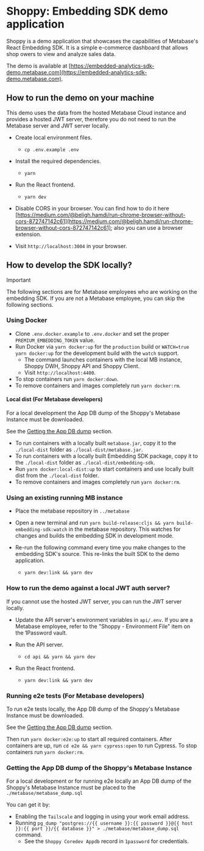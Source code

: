 # Shoppy: Embedding SDK demo application

Shoppy is a demo application that showcases the capabilities of Metabase's React Embedding SDK. It is a simple e-commerce dashboard that allows shop owers to view and analyze sales data.

The demo is available at [https://embedded-analytics-sdk-demo.metabase.com](https://embedded-analytics-sdk-demo.metabase.com).

## How to run the demo on your machine

This demo uses the data from the hosted Metabase Cloud instance and provides a hosted JWT server, therefore you do not need to run the Metabase server and JWT server locally.

- Create local environment files.

  - `cp .env.example .env`

- Install the required dependencies.

  - `yarn`

- Run the React frontend.

  - `yarn dev`

- Disable CORS in your browser. You can find how to do it here [https://medium.com/@beligh.hamdi/run-chrome-browser-without-cors-872747142c61](https://medium.com/@beligh.hamdi/run-chrome-browser-without-cors-872747142c61); also you can use a browser extension.

- Visit `http://localhost:3004` in your browser.

## How to develop the SDK locally?

> [!IMPORTANT]  
> The following sections are for Metabase employees who are working on the embedding SDK.
> If you are not a Metabase employee, you can skip the following sections.

### Using Docker

- Clone `.env.docker.example` to `.env.docker` and set the proper `PREMIUM_EMBEDDING_TOKEN` value.
- Run Docker via `yarn docker:up` for the `production` build or `WATCH=true yarn docker:up` for the development build with the `watch` support.
  - The command launches containers with the local MB instance, Shoppy DWH, Shoppy API and Shoppy Client.
  - Visit `http://localhost:4400`.
- To stop containers run `yarn docker:down`.
- To remove containers and images completely run `yarn docker:rm`.

#### Local dist (For Metabase developers)

For a local development the App DB dump of the Shoppy's Metabase Instance must be downloaded.

See the [Getting the App DB dump](#getting-the-app-db-dump-of-the-shoppys-metabase-instance) section.

- To run containers with a locally built `metabase.jar`, copy it to the `./local-dist` folder as `./local-dist/metabase.jar`.
- To run containers with a locally built Embedding SDK package, copy it to the `./local-dist` folder as `./local-dist/embedding-sdk`.
- Run `yarn docker:local-dist:up` to start containers and use locally built dist from the `./local-dist` folder.
- To remove containers and images completely run `yarn docker:rm`.

### Using an existing running MB instance

- Place the metabase repository in `../metabase`

- Open a new terminal and run `yarn build-release:cljs && yarn build-embedding-sdk:watch` in the metabase repository. This watches for changes and builds the embedding SDK in development mode.

- Re-run the following command every time you make changes to the embedding SDK's source. This re-links the built SDK to the demo application.

  - `yarn dev:link && yarn dev`

### How to run the demo against a local JWT auth server?

If you cannot use the hosted JWT server, you can run the JWT server locally.

- Update the API server's environment variables in `api/.env`. If you are a Metabase employee, refer to the "Shoppy - Environment File" item on the 1Password vault.

- Run the API server.

  - `cd api && yarn && yarn dev`

- Run the React frontend.

  - `yarn dev:link && yarn dev`

### Running e2e tests (For Metabase developers)

To run e2e tests locally, the App DB dump of the Shoppy's Metabase Instance must be downloaded.

See the [Getting the App DB dump](#getting-the-app-db-dump-of-the-shoppys-metabase-instance) section.

Then run `yarn docker:e2e:up` to start all required containers.
After containers are up, run `cd e2e && yarn cypress:open` to run Cypress.
To stop containers run `yarn docker:rm`.


### Getting the App DB dump of the Shoppy's Metabase Instance

For a local development or for running e2e locally an App DB dump of the Shoppy's Metabase Instance must be placed to the `./metabase/metabase_dump.sql`

You can get it by:
- Enabling the `Tailscale` and logging in using your work email address.
- Running `pg_dump "postgres://{{ username }}:{{ password }}@{{ host }}:{{ port }}/{{ database }}" > ./metabase/metabase_dump.sql` command.
  - See the `Shoppy Coredev Appdb` record in `1password` for credentials.
